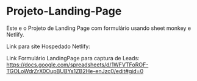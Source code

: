 # Projeto-Landing-Page
Este e o Projeto de Landing Page com formulário usando sheet monkey e Netlify.


Link para site Hospedado Netlify:  
             
Link Formulário LandingPage para captura de Leads:
https://docs.google.com/spreadsheets/d/1WFVTFoROF-TGOLoWdrZrX0OupBUBYs1ZB2He-enJzc0/edit#gid=0  
